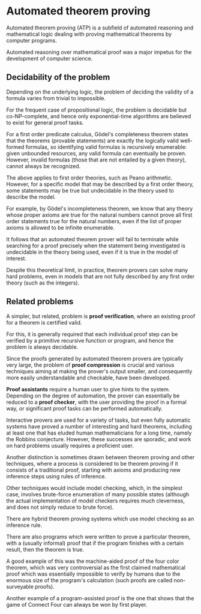 # Automated theorem proving

Automated theorem proving (ATP) is a subfield of automated reasoning and mathematical logic dealing with proving mathematical theorems by computer programs.

Automated reasoning over mathematical proof was a major impetus for the development of computer science.

## Decidability of the problem

Depending on the underlying logic, the problem of deciding the validity of a formula varies from trivial to impossible.

For the frequent case of propositional logic, the problem is decidable but co-NP-complete, and hence only exponential-time algorithms are believed to exist for general proof tasks.

For a first order predicate calculus, Gödel's completeness theorem states that the theorems (provable statements) are exactly the logically valid well-formed formulas, so identifying valid formulas is recursively enumerable: given unbounded resources, any valid formula can eventually be proven. However, invalid formulas (those that are not entailed by a given theory), cannot always be recognized.

The above applies to first order theories, such as Peano arithmetic. However, for a specific model that may be described by a first order theory, some statements may be true but undecidable in the theory used to describe the model.

For example, by Gödel's incompleteness theorem, we know that any theory whose proper axioms are true for the natural numbers cannot prove all first order statements true for the natural numbers, even if the list of proper axioms is allowed to be infinite enumerable.

It follows that an automated theorem prover will fail to terminate while searching for a proof precisely when the statement being investigated is undecidable in the theory being used, even if it is true in the model of interest.

Despite this theoretical limit, in practice, theorem provers can solve many hard problems, even in models that are not fully described by any first order theory (such as the integers).

## Related problems

A simpler, but related, problem is **proof verification**, where an existing proof for a theorem is certified valid.

For this, it is generally required that each individual proof step can be verified by a primitive recursive function or program, and hence the problem is always decidable.

Since the proofs generated by automated theorem provers are typically very large, the problem of **proof compression** is crucial and various techniques aiming at making the prover's output smaller, and consequently more easily understandable and checkable, have been developed.

**Proof assistants** require a human user to give hints to the system. Depending on the degree of automation, the prover can essentially be reduced to a **proof checker**, with the user providing the proof in a formal way, or significant proof tasks can be performed automatically.

Interactive provers are used for a variety of tasks, but even fully automatic systems have proved a number of interesting and hard theorems, including at least one that has eluded human mathematicians for a long time, namely the Robbins conjecture. However, these successes are sporadic, and work on hard problems usually requires a proficient user.

Another distinction is sometimes drawn between theorem proving and other techniques, where a process is considered to be theorem proving if it consists of a traditional proof, starting with axioms and producing new inference steps using rules of inference.

Other techniques would include model checking, which, in the simplest case, involves brute-force enumeration of many possible states (although the actual implementation of model checkers requires much cleverness, and does not simply reduce to brute force).

There are hybrid theorem proving systems which use model checking as an inference rule.

There are also programs which were written to prove a particular theorem, with a (usually informal) proof that if the program finishes with a certain result, then the theorem is true.

A good example of this was the machine-aided proof of the four color theorem, which was very controversial as the first claimed mathematical proof which was essentially impossible to verify by humans due to the enormous size of the program's calculation (such proofs are called non-surveyable proofs).

Another example of a program-assisted proof is the one that shows that the game of Connect Four can always be won by first player.
